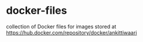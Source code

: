 # docker-files
collection of Docker files for images stored at https://hub.docker.com/repository/docker/ankittiwaari
